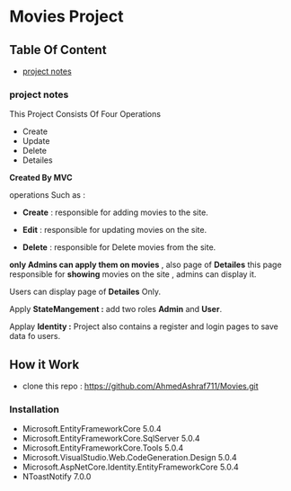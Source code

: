# Movies Project
## Table Of Content
* [project notes](https://github.com/AhmedAshraf711/Movies/blob/master/README.md#project-notes)

### project notes
This Project Consists Of Four Operations 
- Create 
- Update 
- Delete
- Detailes

**Created By MVC**

 operations Such as :
 
 - **Create** : responsible for adding movies to the site.
 
 - **Edit**   : responsible for updating movies on the site.
 
 - **Delete** : responsible for Delete movies from the site.
 
 **only Admins can apply them on movies** ,  also page of  **Detailes**  this page  responsible for **showing**  movies on the site , admins can display it.

 Users can display page of **Detailes** Only.


Apply **StateMangement :** add two roles **Admin** and **User**.


Applay **Identity :** Project also contains a register and login pages to save data fo users. 

 
 ## How it Work 
 - clone this repo : https://github.com/AhmedAshraf711/Movies.git
 ### Installation
 - Microsoft.EntityFrameworkCore 5.0.4
 - Microsoft.EntityFrameworkCore.SqlServer 5.0.4
 - Microsoft.EntityFrameworkCore.Tools 5.0.4
 - Microsoft.VisualStudio.Web.CodeGeneration.Design 5.0.4
 - Microsoft.AspNetCore.Identity.EntityFrameworkCore 5.0.4
 - NToastNotify 7.0.0

